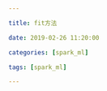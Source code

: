 ```yaml
---

title: fit方法

date: 2019-02-26 11:20:00

categories: [spark_ml]

tags: [spark_ml]

---
```






<!--more-->